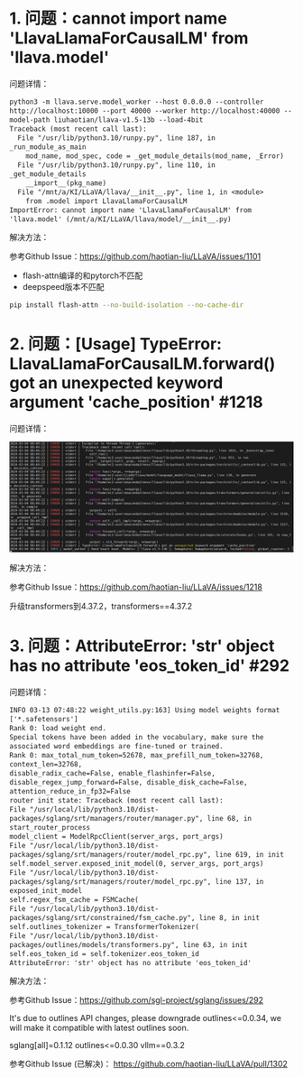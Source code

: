 # 1. 问题：cannot import name 'LlavaLlamaForCausalLM' from 'llava.model'

问题详情：

```
python3 -m llava.serve.model_worker --host 0.0.0.0 --controller http://localhost:10000 --port 40000 --worker http://localhost:40000 --model-path liuhaotian/llava-v1.5-13b --load-4bit
Traceback (most recent call last):
  File "/usr/lib/python3.10/runpy.py", line 187, in _run_module_as_main
    mod_name, mod_spec, code = _get_module_details(mod_name, _Error)
  File "/usr/lib/python3.10/runpy.py", line 110, in _get_module_details
    __import__(pkg_name)
  File "/mnt/a/KI/LLaVA/llava/__init__.py", line 1, in <module>
    from .model import LlavaLlamaForCausalLM
ImportError: cannot import name 'LlavaLlamaForCausalLM' from 'llava.model' (/mnt/a/KI/LLaVA/llava/model/__init__.py)
```

解决方法：

参考Github Issue：https://github.com/haotian-liu/LLaVA/issues/1101

- flash-attn编译的和pytorch不匹配
- deepspeed版本不匹配

```bash
pip install flash-attn --no-build-isolation --no-cache-dir
```

# 2. 问题：[Usage] TypeError: LlavaLlamaForCausalLM.forward() got an unexpected keyword argument 'cache_position' #1218

问题详情：

![](.03_问题_images/问题详情.png)

解决方法：

参考Github Issue：https://github.com/haotian-liu/LLaVA/issues/1218

升级transformers到4.37.2，transformers==4.37.2

# 3. 问题：AttributeError: 'str' object has no attribute 'eos_token_id' #292

问题详情：

```text
INFO 03-13 07:48:22 weight_utils.py:163] Using model weights format ['*.safetensors']
Rank 0: load weight end.
Special tokens have been added in the vocabulary, make sure the associated word embeddings are fine-tuned or trained.
Rank 0: max_total_num_token=52678, max_prefill_num_token=32768, context_len=32768,
disable_radix_cache=False, enable_flashinfer=False, disable_regex_jump_forward=False, disable_disk_cache=False, attention_reduce_in_fp32=False
router init state: Traceback (most recent call last):
File "/usr/local/lib/python3.10/dist-packages/sglang/srt/managers/router/manager.py", line 68, in start_router_process
model_client = ModelRpcClient(server_args, port_args)
File "/usr/local/lib/python3.10/dist-packages/sglang/srt/managers/router/model_rpc.py", line 619, in init
self.model_server.exposed_init_model(0, server_args, port_args)
File "/usr/local/lib/python3.10/dist-packages/sglang/srt/managers/router/model_rpc.py", line 137, in exposed_init_model
self.regex_fsm_cache = FSMCache(
File "/usr/local/lib/python3.10/dist-packages/sglang/srt/constrained/fsm_cache.py", line 8, in init
self.outlines_tokenizer = TransformerTokenizer(
File "/usr/local/lib/python3.10/dist-packages/outlines/models/transformers.py", line 63, in init
self.eos_token_id = self.tokenizer.eos_token_id
AttributeError: 'str' object has no attribute 'eos_token_id'
```

解决方法：

参考Github Issue：https://github.com/sgl-project/sglang/issues/292

It's due to outlines API changes, please downgrade outlines<=0.0.34, we will make it compatible with latest outlines soon.

sglang[all]=0.1.12
outlines<=0.0.30
vllm==0.3.2

参考Github Issue (已解决)： https://github.com/haotian-liu/LLaVA/pull/1302
